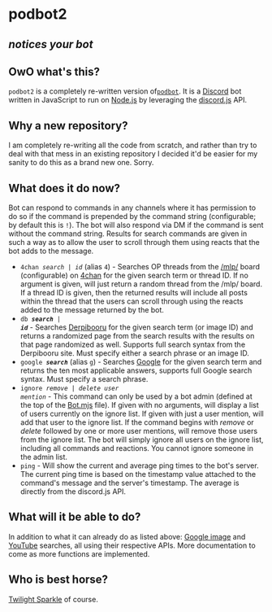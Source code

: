# podbot2

## **_notices your bot_**

## OwO what's this?

`podbot2` is a completely re-written version of[`podbot`](https://github.com/CorpulentBrony/podbot).  It is a [Discord](https://discordapp.com/) bot written in JavaScript to run on [Node.js](https://nodejs.org/) by leveraging the [discord.js](https://discord.js.org/) API.

## Why a new repository?

I am completely re-writing all the code from scratch, and rather than try to deal with that mess in an existing repository I decided it'd be easier for my sanity to do this as a brand new one.  Sorry.

## What does it do now?

Bot can respond to commands in any channels where it has permission to do so if the command is prepended by the command string (configurable; by default this is `!`).  The bot will also respond via DM if the command is sent without the command string.  Results for search commands are given in such a way as to allow the user to scroll through them using reacts that the bot adds to the message.

* <code>4chan <var>search</var> | <var>id</var></code> (alias `4`) - Searches OP threads from the [/mlp/](https://www.4chan.org/mlp/) board (configurable) on [4chan](https://www.4chan.org/) for the given search term or thread ID.  If no argument is given, will just return a random thread from the /mlp/ board.  If a thread ID is given, then the returned results will include all posts within the thread that the users can scroll through using the reacts added to the message returned by the bot.
* <code>db <var>**search**</var> | <var>**id**</var></code> - Searches [Derpibooru](https://www.derpibooru.org/) for the given search term (or image ID) and returns a randomized page from the search results with the results on that page randomized as well.  Supports full search syntax from the Derpibooru site.  Must specify either a search phrase or an image ID.
* <code>google <var>**search**</var></code> (alias `g`) - Searches [Google](https://www.google.com/) for the given search term and returns the ten most applicable answers, supports full Google search syntax.  Must specify a search phrase.
* <code>ignore <var>remove | delete</var> <var>user mention</var></code> - This command can only be used by a bot admin (defined at the top of the [Bot.mjs](Bot.mjs) file).  If given with no arguments, will display a list of users currently on the ignore list.  If given with just a user mention, will add that user to the ignore list.  If the command begins with *remove* or *delete* followed by one or more user mentions, will remove those users from the ignore list.  The bot will simply ignore all users on the ignore list, including all commands and reactions.  You cannot ignore someone in the admin list.
* `ping` - Will show the current and average ping times to the bot's server. The current ping time is based on the timestamp value attached to the command's message and the server's timestamp. The average is directly from the discord.js API.

## What will it be able to do?

In addition to what it can already do as listed above: [Google image](https://images.google.com/) and [YouTube](https://youtube.com) searches, all using their respective APIs.  More documentation to come as more functions are implemented.

## Who is best horse?

[Twilight Sparkle](https://horse.best/) of course.